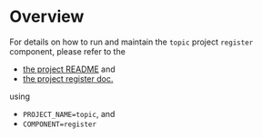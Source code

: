 # Overview

For details on how to run and maintain the `topic` project `register` component, please refer
to the
- [the project README](../README.md) and
- [the project register doc.](../../docs/00_register.md)

using

- `PROJECT_NAME=topic`, and
- `COMPONENT=register`
